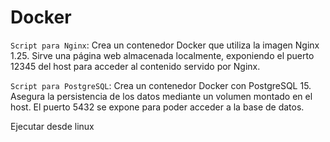 # Docker



`Script para Nginx`: Crea un contenedor Docker que utiliza la imagen Nginx 1.25. Sirve una página web almacenada localmente, exponiendo el puerto 12345 del host para acceder al contenido servido por Nginx.

`Script para PostgreSQL`: Crea un contenedor Docker con PostgreSQL 15. Asegura la persistencia de los datos mediante un volumen montado en el host. El puerto 5432 se expone para poder acceder a la base de datos.

Ejecutar desde linux
